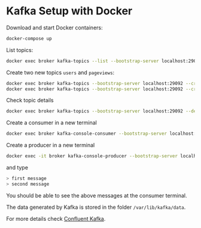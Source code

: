 # Kafka Setup with Docker

Download and start Docker containers:
```sh
docker-compose up
```

List topics:
```sh
docker exec broker kafka-topics --list --bootstrap-server localhost:29092
```

Create two new topics `users` and `pageviews`:
```sh
docker exec broker kafka-topics --bootstrap-server localhost:29092 --create --replication-factor 1 --partitions 2 --topic users
docker exec broker kafka-topics --bootstrap-server localhost:29092 --create --replication-factor 1 --partitions 2 --topic pageviews
```

Check topic details
```sh
docker exec broker kafka-topics --bootstrap-server localhost:29092 --describe --topic users,pageviews
```

Create a consumer in a new terminal
```sh
docker exec broker kafka-console-consumer --bootstrap-server localhost:29092 --topic users
```

Create a producer in a new terminal
```sh
docker exec -it broker kafka-console-producer --bootstrap-server localhost:29092 --topic users
```
and type
```sh
> first message
> second message
```

You should be able to see the above messages at the consumer terminal.

The data generated by Kafka is stored in the folder `/var/lib/kafka/data`.

For more details check [Confluent Kafka](https://docs.confluent.io/platform/current/quickstart/ce-docker-quickstart.html).

